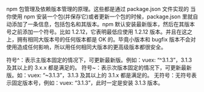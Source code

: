 npm 包管理及依赖版本管理的原理。这些都是通过 package.json 文件实现的 当你使用 npm 安装一个包(并保存它)或者更新一个包的时候，package.json 里就自动添加了一条信息，包括包名和其版本。npm 默认安装最新版本，然后在其版本号之前添加一个符号。比如 1.2.12，它表明最低应使用 1.2.12 版本。并且在这之上，拥有相同大版本号的任何版本都是 OK 的。毕竟小版本和 bugfix 版本不会对使用造成任何影响，所以用任何相同大版本的更高级版本都很安全。

符号^：表示主版本固定的情况下，可更新最新版。例如：vuex: “^3.1.3”，3.1.3 及其以上的 3.x.x 都是满足的。
符号~：表示次版本固定的情况下，可更新最新版。如：vuex: “~3.1.3”，3.1.3 及其以上的 3.1.x 都是满足的。
无符号：无符号表示固定版本号，例如：vuex: “3.1.3”，此时一定是安装 3.1.3 版本。
